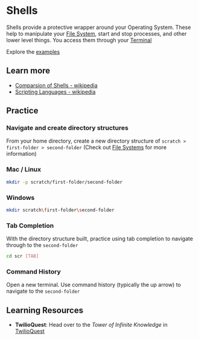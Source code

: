 # Shells

Shells provide a protective wrapper around your Operating System. These help to manipulate your [File System](../file-system/README.md), start and stop processes, and other lower level things. You access them through your [Terminal](../terminal/README.md)

Explore the [examples](./examples/README.md)

## Learn more

- [Comparsion of Shells - wikipedia](https://en.wikipedia.org/wiki/Comparison_of_command_shells)
- [Scripting Languages - wikipedia](https://en.wikipedia.org/wiki/Shell_script)

## Practice

### Navigate and create directory structures

From your home directory, create a new directory structure of `scratch > first-folder > second-folder` (Check out [File Systems](../file-system/README.md) for more information)

### Mac / Linux

```bash
mkdir -p scratch/first-folder/second-folder
```

### Windows

```bash
mkdir scratch\first-folder\second-folder
```

### Tab Completion

With the directory structure built, practice using tab completion to navigate through to the `second-folder`

```bash
cd scr [TAB]
```

### Command History

Open a new terminal. Use command history (typically the up arrow) to navigate to the `second-folder`

## Learning Resources

- **TwilioQuest**: Head over to the _Tower of Infinite Knowledge_ in [TwilioQuest](https://twilio.com/quest?utm_source=gh&utm_medium=referral&utm_campaign=developer-fundamentals)
